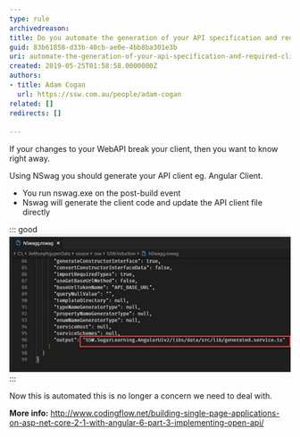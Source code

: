 ```yaml
---
type: rule
archivedreason: 
title: Do you automate the generation of your API specification and required clients?
guid: 83b61858-d33b-40cb-ae0e-4bb8ba301e3b
uri: automate-the-generation-of-your-api-specification-and-required-clients
created: 2019-05-25T01:58:58.0000000Z
authors:
- title: Adam Cogan
  url: https://ssw.com.au/people/adam-cogan
related: []
redirects: []

---
```


If your changes to your WebAPI break your client, then you want to know right away.

Using NSwag you should generate your API client eg. Angular Client.

* You run nswag.exe on the post-build event
* Nswag will generate the client code and update the API client file directly


<!--endintro-->


::: good  
![Figure: Good example – using NSwag config file helps with automation. Since the API client is generated automatically next time we build, any breaking changes will be obvious immediately](using-nswag-helps-automation.jpg)  
:::

Now this is automated this is no longer a concern we need to deal with.

**More info:** http://www.codingflow.net/building-single-page-applications-on-asp-net-core-2-1-with-angular-6-part-3-implementing-open-api/
